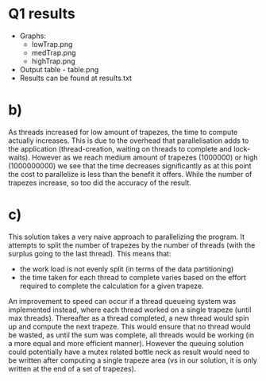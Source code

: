 # Q1 results

- Graphs:
  - lowTrap.png
  - medTrap.png
  - highTrap.png
- Output table - table.png
- Results can be found at results.txt

# b)

As threads increased for low amount of trapezes, the time to compute actually increases. This is due to the overhead that parallelisation adds to the application (thread-creation, waiting on threads to complete and lock-waits). 
However as we reach medium amount of trapezes (1000000) or high (1000000000) we see that the time decreases significantly as at this point the cost to parallelize is less than the benefit it offers.
While the number of trapezes increase, so too did the accuracy of the result.

# c)

This solution takes a very naive approach to parallelizing the program. It attempts to split the number of trapezes by the number of threads
(with the surplus going to the last thread). This means that:

- the work load is not evenly split (in terms of the data partitioning)
- the time taken for each thread to complete varies based on the effort required to complete the calculation for a given trapeze.

An improvement to speed can occur if a thread queueing system was implemented instead, where each thread worked on a single trapeze (until max threads).
Thereafter as a thread completed, a new thread would spin up and compute the next trapeze.
This would ensure that no thread would be wasted, as until the sum was complete, all threads would be working (in a more equal and more efficient manner).
However the queuing solution could potentially have a mutex related bottle neck as result would need to be written after computing a single trapeze area (vs in our solution, it is only written at the end of a set of trapezes).

